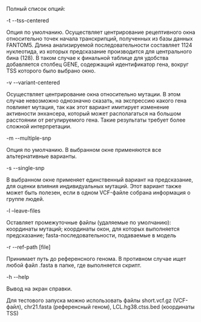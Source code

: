 Полный список опций:

-t --tss-centered

Опция по умолчанию. Осуществляет центрирование рецептивного окна относительно точек начала транскрипций, полученных из базы данных FANTOM5. Длина анализируемой последовательности составляет 1124 нуклеотида, из которых предсказание производится для центрального бина (128). В таком случае к финальной таблице для удобства добавляется столбец GENE, содержащий идентификатор гена, вокруг TSS которого было выбрано окно.

-v --variant-centered

Осуществляет центрирование окна относительно мутации. В этом случае невозможно однозначно сказать, на экспрессию какого гена повлияет мутация, так как этот вариант имитирует изменение активности энхансера, который может располагаться на большом расстоянии от регулируемого гена. Такие результаты требует более сложной интерпретации.

-m --multiple-snp

Опция по умолчанию. В выбранном окне применяются все альтернативные варианты.

-s --single-snp 

В выбранном окне применяет единственный вариант на предсказание, для оценки влияния индивидуальных мутаций. Этот вариант также может быть полезен, если в одном VCF-файле собрана информация о группе людей.
 
-l –leave-files

Оставляет промежуточные файлы (удаляемые по умолчанию): координаты мутаций; координаты окон, для которых выполняется предсказание; fasta-последовательности, подаваемые в модель

-r --ref-path [file]

Принимает путь до референсного генома. В противном случае ищет любой файл .fasta в папке, где выполняется скрипт.

-h --help

Вывод на экран справки.


Для тестового запуска можно использовать файлы short.vcf.gz (VCF-файл), chr21.fasta (референсный геном), LCL.hg38.ctss.bed (координаты TSS)
